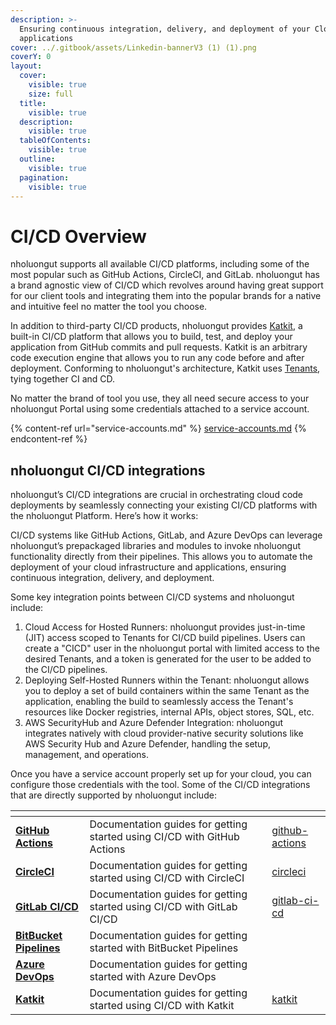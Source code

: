 ```yaml
---
description: >-
  Ensuring continuous integration, delivery, and deployment of your Cloud
  applications
cover: ../.gitbook/assets/Linkedin-bannerV3 (1) (1).png
coverY: 0
layout:
  cover:
    visible: true
    size: full
  title:
    visible: true
  description:
    visible: true
  tableOfContents:
    visible: true
  outline:
    visible: true
  pagination:
    visible: true
---
```


# CI/CD Overview

nholuongut supports all available CI/CD platforms, including some of the most popular such as GitHub Actions, CircleCI, and GitLab. nholuongut has a brand agnostic view of CI/CD which revolves around having great support for our client tools and integrating them into the popular brands for a native and intuitive feel no matter the tool you choose.&#x20;

In addition to third-party CI/CD products, nholuongut provides [Katkit](katkit/), a built-in CI/CD platform that allows you to build, test, and deploy your application from GitHub commits and pull requests. Katkit is an arbitrary code execution engine that allows you to run any code before and after deployment. Conforming to nholuongut's architecture, Katkit uses [Tenants](../welcome-to-nholuongut/application-focussed-interface/nholuongut-common-components/tenant.md), tying together CI and CD.

No matter the brand of tool you use, they all need secure access to your nholuongut Portal using some credentials attached to a service account.&#x20;

{% content-ref url="service-accounts.md" %}
[service-accounts.md](service-accounts.md)
{% endcontent-ref %}

## nholuongut CI/CD integrations

nholuongut’s CI/CD integrations are crucial in orchestrating cloud code deployments by seamlessly connecting your existing CI/CD platforms with the nholuongut Platform. Here’s how it works:

CI/CD systems like GitHub Actions, GitLab, and Azure DevOps can leverage nholuongut’s prepackaged libraries and modules to invoke nholuongut functionality directly from their pipelines. This allows you to automate the deployment of your cloud infrastructure and applications, ensuring continuous integration, delivery, and deployment.

Some key integration points between CI/CD systems and nholuongut include:

1. Cloud Access for Hosted Runners: nholuongut provides just-in-time (JIT) access scoped to Tenants for CI/CD build pipelines. Users can create a "CICD" user in the nholuongut portal with limited access to the desired Tenants, and a token is generated for the user to be added to the CI/CD pipelines.
2. Deploying Self-Hosted Runners within the Tenant: nholuongut allows you to deploy a set of build containers within the same Tenant as the application, enabling the build to seamlessly access the Tenant's resources like Docker registries, internal APIs, object stores, SQL, etc.
3. AWS SecurityHub and Azure Defender Integration: nholuongut integrates natively with cloud provider-native security solutions like AWS Security Hub and Azure Defender, handling the setup, management, and operations.

Once you have a service account properly set up for your cloud, you can configure those credentials with the tool. Some of the CI/CD integrations that are directly supported by nholuongut include:

<table data-view="cards"><thead><tr><th></th><th></th><th data-hidden data-card-target data-type="content-ref"></th></tr></thead><tbody><tr><td><a href="github-actions/"><strong>GitHub Actions</strong></a></td><td>Documentation guides for getting started using CI/CD with GitHub Actions</td><td><a href="github-actions/">github-actions</a></td></tr><tr><td><a href="circleci/"><strong>CircleCI</strong></a></td><td>Documentation guides for getting started using CI/CD with CircleCI</td><td><a href="circleci/">circleci</a></td></tr><tr><td><a href="gitlab-ci-cd/"><strong>GitLab CI/CD</strong></a></td><td>Documentation guides for getting started using CI/CD with GitLab CI/CD</td><td><a href="gitlab-ci-cd/">gitlab-ci-cd</a></td></tr><tr><td><a href="bitbucket-pipelines/"><strong>BitBucket Pipelines</strong></a></td><td>Documentation guides for getting started with BitBucket Pipelines</td><td></td></tr><tr><td><a href="azure-pipelines/"><strong>Azure DevOps</strong></a></td><td>Documentation guides for getting started with Azure DevOps</td><td></td></tr><tr><td><a href="katkit/"><strong>Katkit</strong></a></td><td>Documentation guides for getting started using CI/CD with Katkit</td><td><a href="katkit/">katkit</a></td></tr></tbody></table>
